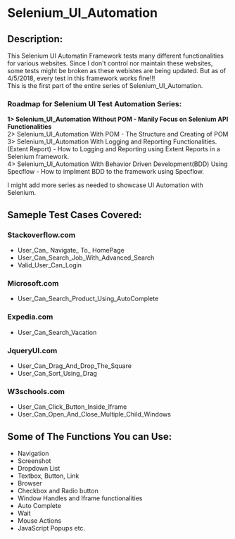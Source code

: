 # Selenium_UI_Automation
## Description:
This Selenium UI Automatin Framework tests many different functionalities for various websites. Since I don't control nor maintain these websites, some tests might be broken as these webistes are being updated. But as of 4/5/2018, every test in this framework works fine!!!   </br>This is the first part of the entire series of Selenium_UI_Automation.  

### Roadmap for Selenium UI Test Automation Series:
**1> Selenium_UI_Automation Without POM - Manily Focus on Selenium API Functionalities**    
2> Selenium_UI_Automation With POM - The Structure and Creating of POM    
3> Selenium_UI_Automation With Logging and Reporting Functionalities.(Extent Report) - How to Logging and Reporting using Extent Reports in a Selenium framework.          
4> Selenium_UI_Automation With Behavior Driven Development(BDD) Using Specflow - How to implment BDD to the framework using Specflow.

I might add more series as needed to showcase UI Automation with Selenium.        

## Sameple Test Cases Covered:
### Stackoverflow.com
* User_Can_ Navigate_ To_ HomePage
* User_Can_Search_Job_With_Advanced_Search
* Valid_User_Can_Login
### Microsoft.com
* User_Can_Search_Product_Using_AutoComplete
### Expedia.com
* User_Can_Search_Vacation
### JqueryUI.com
* User_Can_Drag_And_Drop_The_Square
* User_Can_Sort_Using_Drag
### W3schools.com
* User_Can_Click_Button_Inside_Iframe
* User_Can_Open_And_Close_Multiple_Child_Windows

## Some of The Functions You can Use:
* Navigation
* Screenshot
* Dropdown List
* Textbox, Button, Link
* Browser
* Checkbox and Radio button 
* Window Handles and Iframe functionalities
* Auto Complete
* Wait
* Mouse Actions 
* JavaScript Popups etc.
